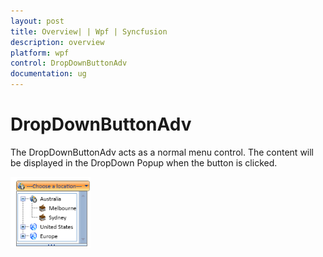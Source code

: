 ```yaml
---
layout: post
title: Overview| | Wpf | Syncfusion
description: overview
platform: wpf
control: DropDownButtonAdv
documentation: ug
---
```


# DropDownButtonAdv

The DropDownButtonAdv acts as a normal menu control. The content will be displayed in the DropDown Popup when the button is clicked.

![](Overview_images/Overview_img1.png)



